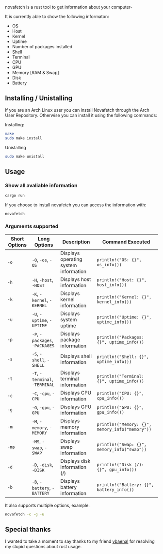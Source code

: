 novafetch is a rust tool to get information about your computer-

It is currently able to show the following informaton:
* OS
* Host
* Kernel
* Uptime
* Number of packages installed
* Shell
* Terminal
* CPU
* GPU
* Memory [RAM & Swap]
* Disk
* Battery

## Installing / Unistalling
If you are an Arch Linux user you can install Novafetch through the Arch User Repository. Otherwise you can install it using the following commands:

Installing:
```bash
make
sudo make install
```

Unistalling
```bash
sudo make unistall
```

## Usage
### Show all avaliable information
```bash
cargo run
```
If you choose to install novafetch you can access the information with:
```bash
novafetch
```

### Arguments supported
| Short Options | Long Options       | Description                          | Command Executed                          |
|---------------|--------------------|--------------------------------------|-------------------------------------------|
| `-o`          | `-O`, `-os`, `-OS` | Displays operating system information | `println!("OS: {}", os_info())`           |
| `-h`          | `-H`, `-host`, `-HOST` | Displays host information           | `println!("Host: {}", host_info())`       |
| `-k`          | `-K`, `-kernel`, `-KERNEL` | Displays kernel information         | `println!("Kernel: {}", kernel_info())`   |
| `-u`          | `-U`, `-uptime`, `-UPTIME` | Displays system uptime              | `println!("Uptime: {}", uptime_info())`   |
| `-p`          | `-P`, `-packages`, `-PACKAGES` | Displays package information       | `println!("Packages: {}", uptime_info())` |
| `-s`          | `-S`, `-shell`, `-SHELL` | Displays shell information          | `println!("Shell: {}", uptime_info())`    |
| `-t`          | `-T`, `-terminal`, `-TERMINAL` | Displays terminal information      | `println!("Terminal: {}", uptime_info())` |
| `-c`          | `-C`, `-cpu`, `-CPU` | Displays CPU information             | `println!("CPU: {}", cpu_info())`         |
| `-g`          | `-G`, `-gpu`, `-GPU` | Displays GPU information             | `println!("GPU: {}", gpu_info())`         |
| `-m`          | `-M`, `-memory`, `-MEMORY` | Displays memory information         | `println!("Memory: {}", memory_info("memory"))` |
| `-ms`         | `-MS`, `-swap`, `-SWAP` | Displays swap information            | `println!("Swap: {}", memory_info("swap"))`|
| `-d`          | `-D`, `-disk`, `-DISK` | Displays disk information (/)       | `println!("Disk (/): {}", gpu_info())`    |
| `-b`          | `-B`, `-battery`, `-BATTERY` | Displays battery information       | `println!("Battery: {}", battery_info())` |

It also supports multiple options, example:
```bash
novafetch -c -g -u
```
## Special thanks
I wanted to take a moment to say thanks to my friend [vbaenal](https://github.com/vbaenal) for resolving my stupid questions about rust usage.
